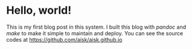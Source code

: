 # Hello, world!

This is my first blog post in this system. I built this blog with *pandoc* and *make* to make it simple to maintain and deploy. You can see the source codes at https://github.com/aisk/aisk.github.io
